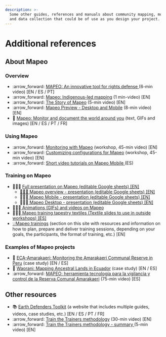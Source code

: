 ```yaml
---
description: >-
  Some other guides, references and manuals about community mapping, monitoring
  and data collection that could be of use as you design your project.
---
```


# Additional references

## About Mapeo

### Overview

* :arrow\_forward: [MAPEO: An innovative tool for rights defense ](https://www.youtube.com/watch?v=nZS9V1fxnuQ\&list=PLI10lL3Yr-k1\_PYaEDcAhmuCnnGfcwxXx\&index=2\&t=5s)(6-min video) \[EN / ES / PT]
* :arrow\_forward: [Mapeo: Indigenous-led mapping](https://www.youtube.com/watch?v=xPygllrdIYc\&list=PLI10lL3Yr-k1\_PYaEDcAhmuCnnGfcwxXx\&index=3) (1 min-video) \[EN]
* :arrow\_forward: [The Story of Mapeo](https://www.youtube.com/watch?v=rLIkHRkTh7Q\&list=PLI10lL3Yr-k1\_PYaEDcAhmuCnnGfcwxXx\&index=4\&t=5s) (5-min video) \[EN]
* :arrow\_forward: [Mapeo Preview - Desktop and Mobile](https://www.youtube.com/watch?v=oNFP-mcynNw\&list=PLI10lL3Yr-k1\_PYaEDcAhmuCnnGfcwxXx\&index=5\&t=96s) (8-min video) \[EN]
* :book: [Mapeo: Monitor and document the world around you](https://www.earthdefenderstoolkit.com/toolkit/mapeo-monitor-and-document-the-world-around-you/) (text, GIFs and images) \[EN / ES / PT / FR]

### Using Mapeo

* :arrow\_forward: [Monitoring with Mapeo](https://www.youtube.com/watch?v=yPiDfaYsSO0\&list=PLI10lL3Yr-k1\_PYaEDcAhmuCnnGfcwxXx\&index=7\&t=662s) (workshop, 45-min video) \[EN]
* :arrow\_forward: [Customizing configurations for Mapeo](https://www.youtube.com/watch?v=D8h1029NeRA\&list=PLI10lL3Yr-k1\_PYaEDcAhmuCnnGfcwxXx\&index=8\&t=328s) (workshop, 45-min video) \[EN]
* :arrow\_forward: [Short video tutorials on Mapeo Mobile ](https://youtube.com/playlist?list=PLI10lL3Yr-k2MUMquVTaQxZoiQqfT\_eID)(ES)

### Training on Mapeo

* 👩🏽‍🏫 [Full presentation on Mapeo (editable Google sheets) \[EN\]](https://docs.google.com/presentation/d/1-fLmJbbMNcyo78JU2sOFTMjDfjWswNCw/edit?usp=sharing\&ouid=106123884054457337407\&rtpof=true\&sd=true)
  * [👩🏽‍🏫 Mapeo overview - presentation (editable Google sheets) \[EN\]](https://docs.google.com/presentation/d/1bLLUjyXBymiHhUeUEwMfHe\_j1X1VHx6I/edit?usp=sharing\&ouid=106123884054457337407\&rtpof=true\&sd=true)
  * 👩🏽‍🏫[ Mapeo Mobile - presentation (editable Google sheets) \[EN\]](https://docs.google.com/presentation/d/1axl7DQNyp2JR0zlNvP9kHlak\_WawyGUY/edit?usp=sharing\&ouid=106123884054457337407\&rtpof=true\&sd=true)
  * 👩🏽‍🏫[ Mapeo Desktop - presentation (editable Google sheets) \[EN\]](https://docs.google.com/presentation/d/1Ha4P-TTc3\_eLc0a86bjXI17mHskpDh\_8/edit?usp=sharing\&ouid=106123884054457337407\&rtpof=true\&sd=true)
* 👩🏽‍🏫[ Animations (GIFs) and videos on Mapeo](https://drive.google.com/drive/folders/1PhIGV933MfFMTZq5KhaHsukexe74rBj7?usp=sharing)
* 👩🏽‍🏫[ Mapeo training tapestry textiles (Textile slides to use in outside workshops) \[ES\]](https://drive.google.com/drive/folders/1MCLC3ImRdIwVMIcJcrJgpLT5ivBteh8a?usp=sharing)
* [💡Mapeo trainings](complete-reference-guide/training-and-information-sessions/) (section on this site with resources and information on how to plan, prepare and deliver training sessions, depending on your goals, the participants, the format of training, etc.) \[EN]

### Examples of Mapeo projects

* :book: [ECA-Amarakaeri: Monitoring the Amarakaeri Communal Reserve in Peru](https://www.earthdefenderstoolkit.com/community/monitoring-the-amarakaeri-communal-reserve-in-peru/) (case study) \[EN / ES]
* :book: [Waorani: Mapping Ancestral Lands in Ecuador](https://www.earthdefenderstoolkit.com/community/mapping-waorani-ancestral-lands-in-ecuador/) (case study) \[EN / ES]
* :arrow\_forward: [MAPEO: herramienta tecnología para la vigilancia y control de la Reserva Comunal Amarakaeri](https://www.youtube.com/watch?v=XMmldDe245A\&list=PLI10lL3Yr-k0shDUOjLGpo8jIbMnXjMVb\&index=4) (75-min video) \[ES]&#x20;

## Other resources

* :books: [Earth Defenders Toolkit](https://www.earthdefenderstoolkit.com) (a website that includes multiple guides, videos, case studies, etc.) \[EN / ES / PT / FR]
* :arrow\_forward: [Train the Trainers methodology](https://www.youtube.com/watch?v=eIXhg20BEDw) (30-min video) \[EN]&#x20;
* :arrow\_forward: [Train the Trainers methodology - summary ](https://www.youtube.com/watch?v=c6eXAcaFSQI)(5-min video) \[EN]&#x20;

